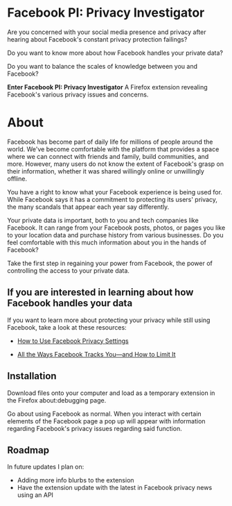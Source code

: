 # Facebook PI: Privacy Investigator

Are you concerned with your social media presence and privacy after hearing about Facebook's constant privacy protection failings?

Do you want to know more about how Facebook handles your private data?

Do you want to balance the scales of knowledge between you and Facebook?


**Enter Facebook PI: Privacy Investigator**
A Firefox extension revealing Facebook's various privacy issues and concerns.

# About


Facebook has become part of daily life for millions of people around the world. We've become comfortable with the platform that provides a space where we can connect with friends and family, build communities, and more. However, many users do not know the extent of Facebook's grasp on their information, whether it was shared willingly online or unwillingly offline.

You have a right to know what your Facebook experience is being used for. While Facebook says it has a commitment to protecting its users' privacy, the many scandals that appear each year say differently.

Your private data is important, both to you and tech companies like Facebook. It can range from your Facebook posts, photos, or pages you like to your location data and purchase history from various businesses. Do you feel comfortable with this much information about you in the hands of Facebook?

Take the first step in regaining your power from Facebook, the power of controlling the access to your private data.  

## If you are interested in learning about how Facebook handles your data

If you want to learn more about protecting your privacy while still using Facebook, take a look at these resources:

 - [How to Use Facebook Privacy Settings](https://www.consumerreports.org/privacy/facebook-privacy-settings/)  

 - [All the Ways Facebook Tracks You—and How to Limit It](https://www.wired.com/story/ways-facebook-tracks-you-limit-it/)




## Installation

Download files onto your computer and load as a temporary extension in the Firefox about:debugging page.


Go about using Facebook as normal. When you interact with certain elements of the Facebook page a pop up will appear with information regarding Facebook's privacy issues regarding said function.

## Roadmap
In future updates I plan on:
 - Adding more info blurbs to the extension
 - Have the extension update with the latest in Facebook privacy news using an API

